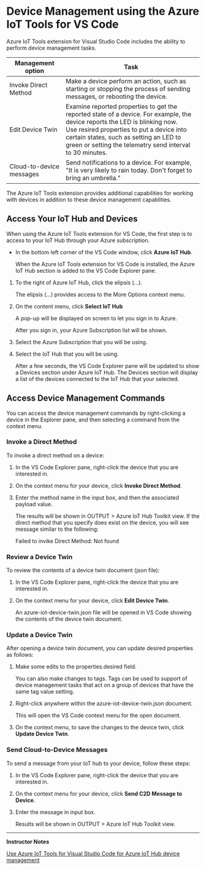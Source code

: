 # Device Management using the Azure IoT Tools for VS Code

Azure IoT Tools extension for Visual Studio Code includes the ability to perform device management tasks.

|Management option|Task|
|-----------------|----|
|Invoke Direct Method|Make a device perform an action, such as starting or stopping the process of sending messages, or rebooting the device.|
|Edit Device Twin|Examine reported properties to get the reported state of a device. For example, the device reports the LED is blinking now.<br>Use resired properties to put a device into certain states, such as setting an LED to green or setting the telemetry send interval to 30 minutes.|
|Cloud-to-device messages|Send notifications to a device. For example, "It is very likely to rain today. Don't forget to bring an umbrella."|

The Azure IoT Tools extension provides additional capabilities for working with devices in addition to these device management capablities.

## Access Your IoT Hub and Devices

When using the Azure IoT Tools extension for VS Code, the first step is to access to your IoT Hub through your Azure subscription.

* In the bottom left corner of the VS Code window, click **Azure IoT Hub**.

    When the Azure IoT Tools extension for VS Code is installed, the Azure IoT Hub section is added to the VS Code Explorer pane.
 
1. To the right of Azure IoT Hub, click the elipsis (...).

    The elipsis (...) provides access to the More Options context menu.

1. On the content menu, click **Select IoT Hub**

    A pop-up will be displayed on screen to let you sign in to Azure.

    After you sign in, your Azure Subscription list will be shown. 

1. Select the Azure Subscription that you will be using.

1. Select the IoT Hub that you will be using.

    After a few seconds, the VS Code Explorer pane will be updated to show a Devices section under Azure IoT Hub. The Devices section will display a list of the devices connected to the IoT Hub that your selected.

## Access Device Management Commands

You can access the device management commands by right-clicking a device in the Explorer pane, and then selecting a command from the context menu.

### Invoke a Direct Method

To invoke a direct method on a device:

1. In the VS Code Explorer pane, right-click the device that you are interested in.

1. On the context menu for your device, click **Invoke Direct Method**.

1. Enter the method name in the input box, and then the associated payload value.

    The results will be shown in OUTPUT > Azure IoT Hub Toolkit view. If the direct method that you specify does exist on the device, you will see message similar to the following:

    Failed to invike Direct Method: Not found 

### Review a Device Twin

To review the contents of a device twin document (json file):

1. In the VS Code Explorer pane, right-click the device that you are interested in.

1. On the context menu for your device, click **Edit Device Twin**.

    An azure-iot-device-twin.json file will be opened in VS Code showing the contents of the device twin document.

### Update a Device Twin 

After opening a device twin document, you can update desired properties as follows:

1. Make some edits to the properties.desired field.

    You can also make changes to tags. Tags can be used to support of device management tasks that act on a group of devices that have the same tag value setting.
 
1. Right-click anywhere within the azure-iot-device-twin.json document.

    This will open the VS Code context menu for the open document.
 
1. On the context menu, to save the changes to the device twin, click **Update Device Twin**.

### Send Cloud-to-Device Messages

To send a message from your IoT hub to your device, follow these steps:

1. In the VS Code Explorer pane, right-click the device that you are interested in.

1. On the context menu for your device, click **Send C2D Message to Device**.

1. Enter the message in input box.

    Results will be shown in OUTPUT > Azure IoT Hub Toolkit view.

---

**Instructor Notes**

[Use Azure IoT Tools for Visual Studio Code for Azure IoT Hub device management](https://docs.microsoft.com/en-us/azure/iot-hub/iot-hub-device-management-iot-toolkit)
